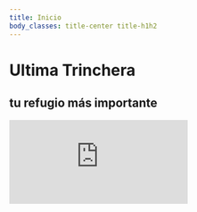 ```yaml
---
title: Inicio
body_classes: title-center title-h1h2
---
```


# Ultima Trinchera
## tu refugio más importante

<div class="player">
<iframe src="https://server.ultimatrinchera.com/public/ultima_trinchera/embed" frameborder="0" allowtransparency="true" style="width: 320px; min-height: 150px; border: 0;"></iframe>
</div>